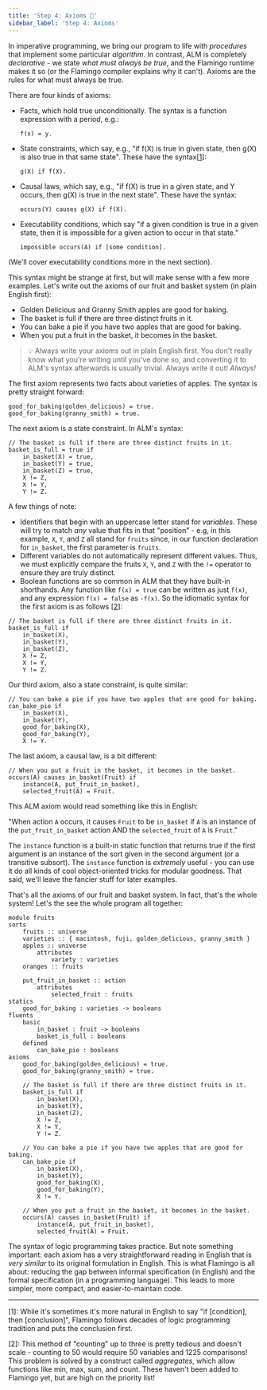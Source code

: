 ```yaml
---
title: 'Step 4: Axioms 🧾'
sidebar_label: 'Step 4: Axioms'
---
```


In imperative programming, we bring our program to life with _procedures_
that implement some particular _algorithm_. In contrast, ALM is completely
_declarative_ - we state _what must always be true_, and the Flamingo runtime
makes it so (or the Flamingo compiler explains why it can't). Axioms are the
rules for what must always be true.

There are four kinds of axioms:
- Facts, which hold true unconditionally. The syntax is a function expression with a period, e.g.:
    ```
    f(x) = y.
    ```
- State constraints, which say, e.g., "if f(X) is true in given state, then g(X) is also true
in that same state". These have the syntax[[1](#1)]:
    ```
    g(X) if f(X).
    ```

- Causal laws, which say, e.g., "if f(X) is true in a given state, and Y occurs, then g(X) is
true in the next state". These have the syntax:
    ```
    occurs(Y) causes g(X) if f(X).
    ```

- Executability conditions, which say "if a given condition is true in a given state,
then it is impossible for a given action to occur in that state."
    ```
    impossible occurs(A) if [some condition].
    ```
(We'll cover executability conditions more in the next section).

This syntax might be strange at first, but will make sense with a few more examples.
Let's write  out the axioms of our fruit and basket system (in plain English first):

- Golden Delicious and Granny Smith apples are good for baking.
- The basket is full if there are three distinct fruits in it.
- You can bake a pie if you have two apples that are good for baking.
- When you put a fruit in the basket, it becomes in the basket.

> 💡 Always write your axioms out in plain English first. You don't really know
> what you're writing until you've done so, and converting it to ALM's syntax
> afterwards is usually trivial. Always write it out! _Always!_

The first axiom represents two facts about varieties of apples. The
syntax is pretty straight forward:

```
good_for_baking(golden_delicious) = true.
good_for_baking(granny_smith) = true.
```

The next axiom is a state constraint. In ALM's syntax:
```alm
// The basket is full if there are three distinct fruits in it. 
basket_is_full = true if
    in_basket(X) = true,
    in_basket(Y) = true,
    in_basket(Z) = true,
    X != Z,
    X != Y,
    Y != Z.
```
A few things of note:
- Identifiers that begin with an uppercase letter stand for _variables_. These will try to
match _any_ value that fits in that "position" - e.g, in this example, `X`, `Y`, and `Z` all
stand for `fruits` since, in our function declaration for `in_basket`, the first parameter is
`fruits`.
- Different variables do not automatically represent different values. Thus, we must explicitly
compare the fruits `X`, `Y`, and `Z` with the `!=` operator to ensure they are truly distinct.
- Boolean functions are so common in ALM that they have built-in shorthands. Any function
like `f(x) = true` can be written as just `f(x)`, and any expression `f(x) = false` as `-f(x)`.
So the idiomatic syntax for the first axiom is as follows [[2](#2)]:
```alm
// The basket is full if there are three distinct fruits in it. 
basket_is_full if
    in_basket(X),
    in_basket(Y),
    in_basket(Z),
    X != Z,
    X != Y,
    Y != Z.
```

Our third axiom, also a state constraint, is quite similar:
```alm
// You can bake a pie if you have two apples that are good for baking.
can_bake_pie if
    in_basket(X),
    in_basket(Y),
    good_for_baking(X),
    good_for_baking(Y),
    X != Y.
```

The last axiom, a causal law, is a bit different:
```
// When you put a fruit in the basket, it becomes in the basket.
occurs(A) causes in_basket(Fruit) if
    instance(A, put_fruit_in_basket),
    selected_fruit(A) = Fruit.
```

This ALM axiom would read something like this in English:

"When action `A` occurs, it causes `Fruit` to be `in_basket` if
`A` is an instance of the `put_fruit_in_basket` action AND
the `selected_fruit` of `A` is `Fruit`."

The `instance` function is a built-in static function that returns
true if the first argument is an instance of the sort given in
the second argument (or a transitive subsort).
The `instance` function is _extremely_ useful - you can use it do all kinds
of cool object-oriented tricks for modular goodness. That said, we'll
leave the fancier stuff for later examples.

That's all the axioms of our fruit and basket system. In fact, that's
the whole system! Let's the see the whole program all together:

```alm
module fruits
sorts
    fruits :: universe
    varieties :: { macintosh, fuji, golden_delicious, granny_smith }
    apples :: universe
        attributes
            variety : varieties
    oranges :: fruits

    put_fruit_in_basket :: action
        attributes
            selected_fruit : fruits
statics
    good_for_baking : varieties -> booleans
fluents
    basic
        in_basket : fruit -> booleans
        basket_is_full : booleans
    defined
        can_bake_pie : booleans
axioms
    good_for_baking(golden_delicious) = true.
    good_for_baking(granny_smith) = true.

    // The basket is full if there are three distinct fruits in it. 
    basket_is_full if
        in_basket(X),
        in_basket(Y),
        in_basket(Z),
        X != Z,
        X != Y,
        Y != Z.
    
    // You can bake a pie if you have two apples that are good for baking.
    can_bake_pie if
        in_basket(X),
        in_basket(Y),
        good_for_baking(X),
        good_for_baking(Y),
        X != Y.   
    
    // When you put a fruit in the basket, it becomes in the basket.
    occurs(A) causes in_basket(Fruit) if
        instance(A, put_fruit_in_basket),
        selected_fruit(A) = Fruit.
```

The syntax of logic programming takes practice. But note something important:
each axiom has a very straightforward reading in English that is _very similar_
to its original formulation in English. This is what Flamingo is all about: reducing
the gap between informal specification (in English) and the formal specification (in
a programming language). This leads to more simpler, more compact, and easier-to-maintain
code.

---

[<a name="1">1</a>]: While it's sometimes it's more natural in English to say "if [condition],
then [conclusion]", Flamingo follows decades of logic programming tradition
and puts the conclusion first.

[<a name="2">2</a>]: This method of "counting" up to three is pretty tedious and doesn't scale -
counting to 50 would require 50 variables and 1225 comparisons! This problem
is solved by a construct called _aggregates_, which allow functions like min, max,
sum, and count. These haven't been added to Flamingo
yet, but are high on the priority list!
